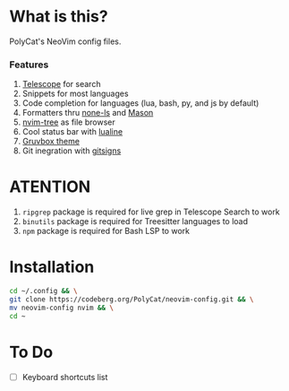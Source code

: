 # What is this?

PolyCat's NeoVim config files.

### Features
1. [Telescope](https://github.com/nvim-telescope/telescope.nvim) for search
2. Snippets for most languages
3. Code completion for languages (lua, bash, py, and js by default)
4. Formatters thru [none-ls](https://github.com/nvimtools/none-ls.nvim) and [Mason](https://github.com/williamboman/mason.nvim)
5. [nvim-tree](https://github.com/nvim-tree/nvim-tree.lua) as file browser
6. Cool status bar with [lualine](https://github.com/nvim-lualine/lualine.nvim)
7. [Gruvbox theme](https://github.com/ellisonleao/gruvbox.nvim)
8. Git inegration with [gitsigns](https://github.com/lewis6991/gitsigns.nvim)

# ATENTION
1. `ripgrep` package is required for live grep in Telescope Search to work
2. `binutils` package is required for Treesitter languages to load
3. `npm` package is required for Bash LSP to work

# Installation
```bash
cd ~/.config && \
git clone https://codeberg.org/PolyCat/neovim-config.git && \
mv neovim-config nvim && \
cd ~
```

# To Do
- [ ] Keyboard shortcuts list
